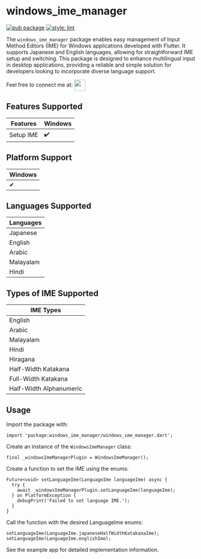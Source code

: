 # windows_ime_manager

[![pub package](https://img.shields.io/pub/v/windows_ime_manager.svg)](https://pub.dev/packages/windows_ime_manager)
[![style: lint](https://img.shields.io/badge/style-lint-4BC0F5.svg)](https://pub.dev/packages/lint)

The `windows_ime_manager` package enables easy management of Input Method Editors (IME) for Windows applications developed with Flutter. It supports Japanese and English languages, allowing for straightforward IME setup and switching. This package is designed to enhance multilingual input in desktop applications, providing a reliable and simple solution for developers looking to incorporate diverse language support.

Feel free to connect me at: [<img align="center" height="30" src="https://img.shields.io/badge/linkedin-blue.svg?&style=for-the-badge&logo=linkedin&logoColor=white" />][LinkedIn]

## Features Supported

| Features               | Windows |
|------------------------|---------|
| Setup IME          | :heavy_check_mark: |


## Platform Support

| Windows |
|---------|
| ✔       |

## Languages Supported

| Languages |
|-----------|
| Japanese  |
| English   |
| Arabic    |
| Malayalam   |
| Hindi     |

## Types of IME Supported

| IME Types |
|-----------|
| English |
| Arabic  |
| Malayalam |
| Hindi  |
| Hiragana |
| Half-Width Katakana |
| Full-Width Katakana |
| Half-Width Alphanumeric|



## Usage

Import the package with:
```
import 'package:windows_ime_manager/windows_ime_manager.dart';
```

Create an instance of the `WindowsImeManager` class:
```
final _windowsImeManagerPlugin = WindowsImeManager();
```

Create a function to set the IME using the enums:
```
Future<void> setLanguageIme(LanguageIme languageIme) async {
  try {
    await _windowsImeManagerPlugin.setLanguageIme(languageIme);
  } on PlatformException {
    debugPrint('Failed to set language IME.');
  }
}
```

Call the function with the desired LanguageIme enums:
```
setLanguageIme(LanguageIme.japaneseHalfWidthKatakanaIme);
setLanguageIme(LanguageIme.englishIme);
```

See the example app for detailed implementation information.




[linkedin]: https://www.linkedin.com/in/aiymenlatheef/

